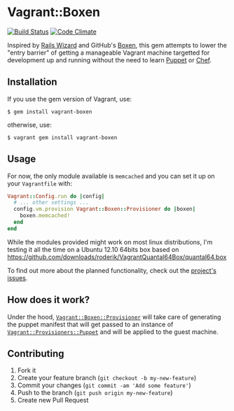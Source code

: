 # Vagrant::Boxen

[![Build Status](https://travis-ci.org/fgrehm/vagrant-boxen.png)](https://travis-ci.org/fgrehm/vagrant-boxen)
[![Code Climate](https://codeclimate.com/github/fgrehm/vagrant-boxen.png)](https://codeclimate.com/github/fgrehm/vagrant-boxen)

Inspired by [Rails Wizard](http://railswizard.org/) and GitHub's
[Boxen](http://boxen.github.com/), this gem attempts to lower the "entry barrier"
of getting a manageable Vagrant machine targetted for development up and
running without the need to learn [Puppet](https://puppetlabs.com/puppet/what-is-puppet/)
or [Chef](http://www.opscode.com/chef/).


## Installation

If you use the gem version of Vagrant, use:

```terminal
$ gem install vagrant-boxen
```

otherwise, use:

```terminal
$ vagrant gem install vagrant-boxen
```


## Usage

For now, the only module available is `memcached` and you can set it up on your
`Vagrantfile` with:

```ruby
Vagrant::Config.run do |config|
  # ... other settings ...
  config.vm.provision Vagrant::Boxen::Provisioner do |boxen|
    boxen.memcached!
  end
end
```

While the modules provided might work on most linux distributions, I'm testing
it all the time on a Ubuntu 12.10 64bits box based on https://github.com/downloads/roderik/VagrantQuantal64Box/quantal64.box

To find out more about the planned functionality, check out the
[project's issues](https://github.com/fgrehm/vagrant-boxen/issues).


## How does it work?

Under the hood, [`Vagrant::Boxen::Provisioner`](https://github.com/fgrehm/vagrant-boxen/blob/master/lib/vagrant-boxen/provisioner.rb)
will take care of generating the puppet manifest that will get passed to an instance of
[`Vagrant::Provisioners::Puppet`](https://github.com/mitchellh/vagrant/blob/1-0-stable/lib/vagrant/provisioners/puppet.rb)
and will be applied to the guest machine.


## Contributing

1. Fork it
2. Create your feature branch (`git checkout -b my-new-feature`)
3. Commit your changes (`git commit -am 'Add some feature'`)
4. Push to the branch (`git push origin my-new-feature`)
5. Create new Pull Request
